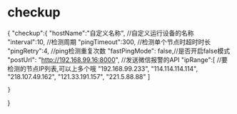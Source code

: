 # checkup
{
	"checkup":{
		"hostName":"自定义名称", //自定义运行设备的名称
		"interval":10, //检测周期
		"pingTimeout":300, //检测单个节点时超时时长
		"pingRetry":4, //ping检测重复次数
		"fastPingMode": false,//是否开启false模式
		"postUrl": "http://192.168.99.16:8000", //发送微信报警的API
		"ipRange":[ //要检测的节点IP列表,可以上多个哦
			"192.168.99.233",
			"114.114.114.114",
			"218.107.49.162",
			"121.33.191.157",
			"221.5.88.88"
 		]

 	}
}
